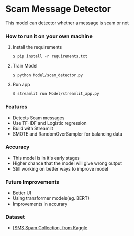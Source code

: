 # Scam Message Detector

This model can detector whether a message is scam or not



### How to run it on your own machine

1. Install the requirements

   ```
   $ pip install -r requirements.txt
   ```

2. Train Model

   ```
   $ python Model/scam_detector.py
   ```

3. Run app

   ```
   $ streamlit run Model/streamlit_app.py
   ```   

### Features 

- Detects Scam messages
- Use TF-IDF and Logistic regression
- Build with Streamlit
- SMOTE and RandomOverSampler for balancing data

### Accuracy
- This model is in it's early stages
- Higher chance that the model will give wrong output 
- Still working on better ways to improve model

### Future Improvements
- Better UI
- Using transformer models(eg. BERT)
- Improvements in accurary

### Dataset
- [[SMS Spam Collection, from Kaggle](https://www.kaggle.com/datasets/noorsaeed/scam-detection-dataset/data?source=post_page-----bcd84e36e689---------------------------------------)

